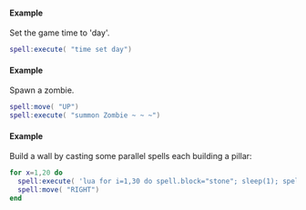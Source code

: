 #### Example
Set the game time to 'day'.
```lua
spell:execute( "time set day")
```
#### Example
Spawn a zombie.
```lua
spell:move( "UP")
spell:execute( "summon Zombie ~ ~ ~")
```
#### Example
Build a wall by casting some parallel spells each building a pillar:
```lua
for x=1,20 do
  spell:execute( 'lua for i=1,30 do spell.block="stone"; sleep(1); spell:move("UP"); end')
  spell:move( "RIGHT")
end
```
